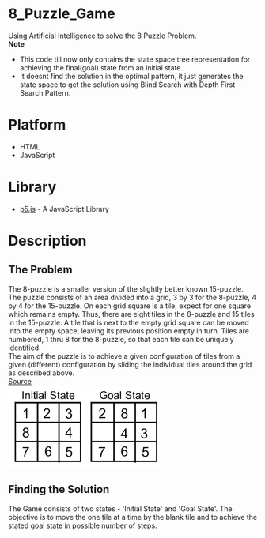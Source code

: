 # 8_Puzzle_Game

Using Artificial Intelligence to solve the 8 Puzzle Problem.
<br>
**Note**
* This code till now only contains the state space tree representation for achieving the final(goal) state from an initial state. 
* It doesnt find the solution in the optimal pattern, it just generates the state space to get the solution using Blind Search with Depth First Search Pattern.

# Platform

* HTML
* JavaScript

# Library

* [p5.js](https://p5js.org/) -  A JavaScript Library

# Description

## The Problem
The 8-puzzle is a smaller version of the slightly better known 15-puzzle. The puzzle consists of an area divided into a grid, 3 by 3 for the 8-puzzle, 4 by 4 for the 15-puzzle. On each grid square is a tile, expect for one square which remains empty. Thus, there are eight tiles in the 8-puzzle and 15 tiles in the 15-puzzle. A tile that is next to the empty grid square can be moved into the empty space, leaving its previous position empty in turn. Tiles are numbered, 1 thru 8 for the 8-puzzle, so that each tile can be uniquely identified.
<br>
The aim of the puzzle is to achieve a given configuration of tiles from a given (different) configuration by sliding the individual tiles around the grid as described above.
<br>
[Source](http://www.aiai.ed.ac.uk/~gwickler/eightpuzzle-inf.html)<br>
<img src = 'screenshots/8Puzzle.png' />

## Finding the Solution
The Game consists of two states - 'Initial State' and 'Goal State'. The objective is to move the one tile at a time by the blank tile and to achieve the stated goal state in possible number of steps.
